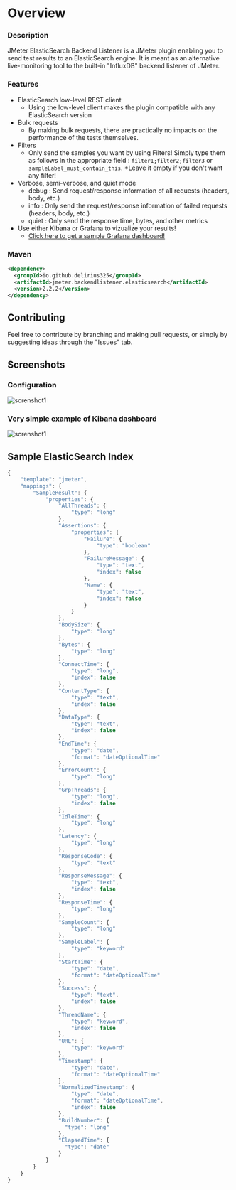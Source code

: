 # Overview
### Description
JMeter ElasticSearch Backend Listener is a JMeter plugin enabling you to send test results to an ElasticSearch engine. It is meant as an alternative live-monitoring tool to the built-in "InfluxDB" backend listener of JMeter. 

### Features

* ElasticSearch low-level REST client
  * Using the low-level client makes the plugin compatible with any ElasticSearch version
* Bulk requests
  * By making bulk requests, there are practically no impacts on the performance of the tests themselves. 
* Filters
  * Only send the samples you want by using Filters! Simply type them as follows in the appropriate field : ``filter1;filter2;filter3`` or ``sampleLabel_must_contain_this``. *Leave it empty if you don't want any filter!
* Verbose, semi-verbose, and quiet mode
  * debug : Send request/response information of all requests (headers, body, etc.)
  * info : Only send the request/response information of failed requests (headers, body, etc.)
  * quiet : Only send the response time, bytes, and other metrics
* Use either Kibana or Grafana to vizualize your results!
  * [Click here to get a sample Grafana dashboard!](https://github.com/delirius325/jmeter-elasticsearch-backend-listener/wiki/JMeter-Generic-Dashboard)

### Maven
```xml
<dependency>
  <groupId>io.github.delirius325</groupId>
  <artifactId>jmeter.backendlistener.elasticsearch</artifactId>
  <version>2.2.2</version>
</dependency>
```

## Contributing
Feel free to contribute by branching and making pull requests, or simply by suggesting ideas through the "Issues" tab.

## Screenshots
### Configuration
![screnshot1](https://image.ibb.co/kDH3YH/Screen_Shot_2018_02_23_at_2_18_03_PM.png "Screenshot of configuration")
### Very simple example of Kibana dashboard
![screnshot1](https://image.ibb.co/bA1oYH/Screen_Shot_2018_02_23_at_2_37_46_PM.png "Example Kibana dashboard")

## Sample ElasticSearch Index

```javascript
{
    "template": "jmeter",
    "mappings": {
        "SampleResult": {
            "properties": {
                "AllThreads": {
                    "type": "long"
                },
                "Assertions": {
                    "properties": {
                        "Failure": {
                            "type": "boolean"
                        },
                        "FailureMessage": {
                            "type": "text",
                            "index": false
                        },
                        "Name": {
                            "type": "text",
                            "index": false
                        }
                    }
                },
                "BodySize": {
                    "type": "long"
                },
                "Bytes": {
                    "type": "long"
                },
                "ConnectTime": {
                    "type": "long",
                    "index": false
                },
                "ContentType": {
                    "type": "text",
                    "index": false
                },
                "DataType": {
                    "type": "text",
                    "index": false
                },
                "EndTime": {
                    "type": "date",
                    "format": "dateOptionalTime"
                },
                "ErrorCount": {
                    "type": "long"
                },
                "GrpThreads": {
                    "type": "long",
                    "index": false
                },
                "IdleTime": {
                    "type": "long"
                },
                "Latency": {
                    "type": "long"
                },
                "ResponseCode": {
                    "type": "text"
                },
                "ResponseMessage": {
                    "type": "text",
                    "index": false
                },
                "ResponseTime": {
                    "type": "long"
                },
                "SampleCount": {
                    "type": "long"
                },
                "SampleLabel": {
                    "type": "keyword"
                },
                "StartTime": {
                    "type": "date",
                    "format": "dateOptionalTime"
                },
                "Success": {
                    "type": "text",
                    "index": false
                },
                "ThreadName": {
                    "type": "keyword",
                    "index": false
                },
                "URL": {
                    "type": "keyword"
                },
                "Timestamp": {
                    "type": "date",
                    "format": "dateOptionalTime"
                },
                "NormalizedTimestamp": {
                    "type": "date",
                    "format": "dateOptionalTime",
                    "index": false
                },
                "BuildNumber": {
                  "type": "long"
                },
                "ElapsedTime": {
                  "type": "date"
                }
            }
        }
    }
}
```
